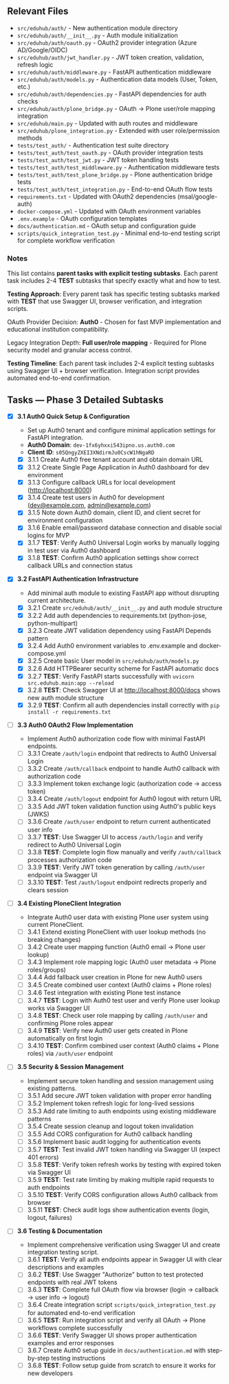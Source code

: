 ## Relevant Files

- `src/eduhub/auth/` - New authentication module directory
- `src/eduhub/auth/__init__.py` - Auth module initialization
- `src/eduhub/auth/oauth.py` - OAuth2 provider integration (Azure AD/Google/OIDC)
- `src/eduhub/auth/jwt_handler.py` - JWT token creation, validation, refresh logic
- `src/eduhub/auth/middleware.py` - FastAPI authentication middleware
- `src/eduhub/auth/models.py` - Authentication data models (User, Token, etc.)
- `src/eduhub/auth/dependencies.py` - FastAPI dependencies for auth checks
- `src/eduhub/auth/plone_bridge.py` - OAuth → Plone user/role mapping integration
- `src/eduhub/main.py` - Updated with auth routes and middleware
- `src/eduhub/plone_integration.py` - Extended with user role/permission methods
- `tests/test_auth/` - Authentication test suite directory
- `tests/test_auth/test_oauth.py` - OAuth provider integration tests
- `tests/test_auth/test_jwt.py` - JWT token handling tests
- `tests/test_auth/test_middleware.py` - Authentication middleware tests
- `tests/test_auth/test_plone_bridge.py` - Plone authentication bridge tests
- `tests/test_auth/test_integration.py` - End-to-end OAuth flow tests
- `requirements.txt` - Updated with OAuth2 dependencies (msal/google-auth)
- `docker-compose.yml` - Updated with OAuth environment variables
- `.env.example` - OAuth configuration templates
- `docs/authentication.md` - OAuth setup and configuration guide
- `scripts/quick_integration_test.py` - Minimal end-to-end testing script for complete workflow verification

### Notes

This list contains **parent tasks with explicit testing subtasks**. Each parent task includes 2-4 **TEST** subtasks that specify exactly what and how to test.

**Testing Approach**: Every parent task has specific testing subtasks marked with **TEST** that use Swagger UI, browser verification, and integration scripts.

OAuth Provider Decision: **Auth0** - Chosen for fast MVP implementation and educational institution compatibility.

Legacy Integration Depth: **Full user/role mapping** - Required for Plone security model and granular access control.

**Testing Timeline**: Each parent task includes 2-4 explicit testing subtasks using Swagger UI + browser verification. Integration script provides automated end-to-end confirmation.

## Tasks — Phase 3 Detailed Subtasks

- [x] **3.1 Auth0 Quick Setup & Configuration**
  - Set up Auth0 tenant and configure minimal application settings for FastAPI integration.
  - **Auth0 Domain**: `dev-1fx6yhxxi543ipno.us.auth0.com`
  - **Client ID**: `s05QngyZXEI3XNdirmJu0CscW1hNgaRD`

  - [x] 3.1.1 Create Auth0 free tenant account and obtain domain URL
  - [x] 3.1.2 Create Single Page Application in Auth0 dashboard for dev environment
  - [x] 3.1.3 Configure callback URLs for local development (<http://localhost:8000>)
  - [x] 3.1.4 Create test users in Auth0 for development (<dev@example.com>, <admin@example.com>)
  - [x] 3.1.5 Note down Auth0 domain, client ID, and client secret for environment configuration
  - [x] 3.1.6 Enable email/password database connection and disable social logins for MVP
  - [x] 3.1.7 **TEST**: Verify Auth0 Universal Login works by manually logging in test user via Auth0 dashboard
  - [x] 3.1.8 **TEST**: Confirm Auth0 application settings show correct callback URLs and connection status

- [x] **3.2 FastAPI Authentication Infrastructure**
  - Add minimal auth module to existing FastAPI app without disrupting current architecture.
  - [x] 3.2.1 Create `src/eduhub/auth/__init__.py` and auth module structure
  - [x] 3.2.2 Add auth dependencies to requirements.txt (python-jose, python-multipart)
  - [x] 3.2.3 Create JWT validation dependency using FastAPI Depends pattern
  - [x] 3.2.4 Add Auth0 environment variables to .env.example and docker-compose.yml
  - [x] 3.2.5 Create basic User model in `src/eduhub/auth/models.py`
  - [x] 3.2.6 Add HTTPBearer security scheme for FastAPI automatic docs
  - [x] 3.2.7 **TEST**: Verify FastAPI starts successfully with `uvicorn src.eduhub.main:app --reload`
  - [x] 3.2.8 **TEST**: Check Swagger UI at <http://localhost:8000/docs> shows new auth module structure
  - [x] 3.2.9 **TEST**: Confirm all auth dependencies install correctly with `pip install -r requirements.txt`

- [ ] **3.3 Auth0 OAuth2 Flow Implementation**
  - Implement Auth0 authorization code flow with minimal FastAPI endpoints.
  - [ ] 3.3.1 Create `/auth/login` endpoint that redirects to Auth0 Universal Login
  - [ ] 3.3.2 Create `/auth/callback` endpoint to handle Auth0 callback with authorization code
  - [ ] 3.3.3 Implement token exchange logic (authorization code → access token)
  - [ ] 3.3.4 Create `/auth/logout` endpoint for Auth0 logout with return URL
  - [ ] 3.3.5 Add JWT token validation function using Auth0's public keys (JWKS)
  - [ ] 3.3.6 Create `/auth/user` endpoint to return current authenticated user info
  - [ ] 3.3.7 **TEST**: Use Swagger UI to access `/auth/login` and verify redirect to Auth0 Universal Login
  - [ ] 3.3.8 **TEST**: Complete login flow manually and verify `/auth/callback` processes authorization code
  - [ ] 3.3.9 **TEST**: Verify JWT token generation by calling `/auth/user` endpoint via Swagger UI
  - [ ] 3.3.10 **TEST**: Test `/auth/logout` endpoint redirects properly and clears session

- [ ] **3.4 Existing PloneClient Integration**
  - Integrate Auth0 user data with existing Plone user system using current PloneClient.
  - [ ] 3.4.1 Extend existing PloneClient with user lookup methods (no breaking changes)
  - [ ] 3.4.2 Create user mapping function (Auth0 email → Plone user lookup)
  - [ ] 3.4.3 Implement role mapping logic (Auth0 user metadata → Plone roles/groups)
  - [ ] 3.4.4 Add fallback user creation in Plone for new Auth0 users
  - [ ] 3.4.5 Create combined user context (Auth0 claims + Plone roles)
  - [ ] 3.4.6 Test integration with existing Plone test instance
  - [ ] 3.4.7 **TEST**: Login with Auth0 test user and verify Plone user lookup works via Swagger UI
  - [ ] 3.4.8 **TEST**: Check user role mapping by calling `/auth/user` and confirming Plone roles appear
  - [ ] 3.4.9 **TEST**: Verify new Auth0 user gets created in Plone automatically on first login
  - [ ] 3.4.10 **TEST**: Confirm combined user context (Auth0 claims + Plone roles) via `/auth/user` endpoint

- [ ] **3.5 Security & Session Management**
  - Implement secure token handling and session management using existing patterns.
  - [ ] 3.5.1 Add secure JWT token validation with proper error handling
  - [ ] 3.5.2 Implement token refresh logic for long-lived sessions
  - [ ] 3.5.3 Add rate limiting to auth endpoints using existing middleware patterns
  - [ ] 3.5.4 Create session cleanup and logout token invalidation
  - [ ] 3.5.5 Add CORS configuration for Auth0 callback handling
  - [ ] 3.5.6 Implement basic audit logging for authentication events
  - [ ] 3.5.7 **TEST**: Test invalid JWT token handling via Swagger UI (expect 401 errors)
  - [ ] 3.5.8 **TEST**: Verify token refresh works by testing with expired token via Swagger UI
  - [ ] 3.5.9 **TEST**: Test rate limiting by making multiple rapid requests to auth endpoints
  - [ ] 3.5.10 **TEST**: Verify CORS configuration allows Auth0 callback from browser
  - [ ] 3.5.11 **TEST**: Check audit logs show authentication events (login, logout, failures)

- [ ] **3.6 Testing & Documentation**
  - Implement comprehensive verification using Swagger UI and create integration testing script.
  - [ ] 3.6.1 **TEST**: Verify all auth endpoints appear in Swagger UI with clear descriptions and examples
  - [ ] 3.6.2 **TEST**: Use Swagger "Authorize" button to test protected endpoints with real JWT tokens
  - [ ] 3.6.3 **TEST**: Complete full OAuth flow via browser (login → callback → user info → logout)
  - [ ] 3.6.4 Create integration script `scripts/quick_integration_test.py` for automated end-to-end verification
  - [ ] 3.6.5 **TEST**: Run integration script and verify all OAuth → Plone workflows complete successfully
  - [ ] 3.6.6 **TEST**: Verify Swagger UI shows proper authentication examples and error responses
  - [ ] 3.6.7 Create Auth0 setup guide in `docs/authentication.md` with step-by-step testing instructions
  - [ ] 3.6.8 **TEST**: Follow setup guide from scratch to ensure it works for new developers
